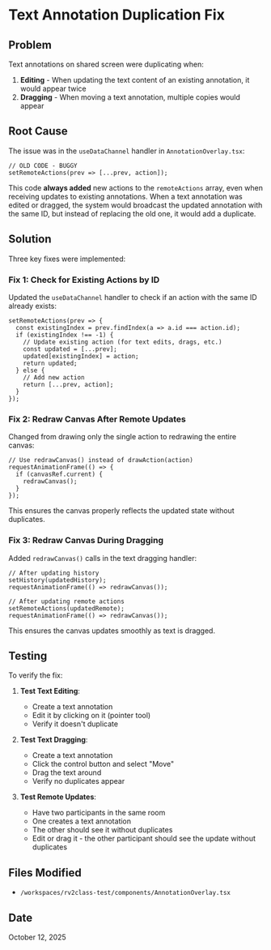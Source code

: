 # Text Annotation Duplication Fix

## Problem
Text annotations on shared screen were duplicating when:
1. **Editing** - When updating the text content of an existing annotation, it would appear twice
2. **Dragging** - When moving a text annotation, multiple copies would appear

## Root Cause
The issue was in the `useDataChannel` handler in `AnnotationOverlay.tsx`:

```tsx
// OLD CODE - BUGGY
setRemoteActions(prev => [...prev, action]);
```

This code **always added** new actions to the `remoteActions` array, even when receiving updates to existing annotations. When a text annotation was edited or dragged, the system would broadcast the updated annotation with the same ID, but instead of replacing the old one, it would add a duplicate.

## Solution
Three key fixes were implemented:

### Fix 1: Check for Existing Actions by ID
Updated the `useDataChannel` handler to check if an action with the same ID already exists:

```tsx
setRemoteActions(prev => {
  const existingIndex = prev.findIndex(a => a.id === action.id);
  if (existingIndex !== -1) {
    // Update existing action (for text edits, drags, etc.)
    const updated = [...prev];
    updated[existingIndex] = action;
    return updated;
  } else {
    // Add new action
    return [...prev, action];
  }
});
```

### Fix 2: Redraw Canvas After Remote Updates
Changed from drawing only the single action to redrawing the entire canvas:

```tsx
// Use redrawCanvas() instead of drawAction(action)
requestAnimationFrame(() => {
  if (canvasRef.current) {
    redrawCanvas();
  }
});
```

This ensures the canvas properly reflects the updated state without duplicates.

### Fix 3: Redraw Canvas During Dragging
Added `redrawCanvas()` calls in the text dragging handler:

```tsx
// After updating history
setHistory(updatedHistory);
requestAnimationFrame(() => redrawCanvas());

// After updating remote actions
setRemoteActions(updatedRemote);
requestAnimationFrame(() => redrawCanvas());
```

This ensures the canvas updates smoothly as text is dragged.

## Testing
To verify the fix:

1. **Test Text Editing**:
   - Create a text annotation
   - Edit it by clicking on it (pointer tool)
   - Verify it doesn't duplicate

2. **Test Text Dragging**:
   - Create a text annotation
   - Click the control button and select "Move"
   - Drag the text around
   - Verify no duplicates appear

3. **Test Remote Updates**:
   - Have two participants in the same room
   - One creates a text annotation
   - The other should see it without duplicates
   - Edit or drag it - the other participant should see the update without duplicates

## Files Modified
- `/workspaces/rv2class-test/components/AnnotationOverlay.tsx`

## Date
October 12, 2025

